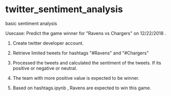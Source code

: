 # twitter_sentiment_analysis
basic sentiment analysis

Usecase: Predict the game winner for "Ravens vs Chargers" on 12/22/2018 .

1. Create twitter developer account.

2. Retrieve limited tweets for hashtags "#Ravens" and "#Chargers"

3. Processed the tweets and calculated the sentiment of the tweets. If its positive or negative or neutral.

4. The team with more positive value is expected to be winner.

4. Based on hashtags.ipynb , Ravens are expected to win this game.
